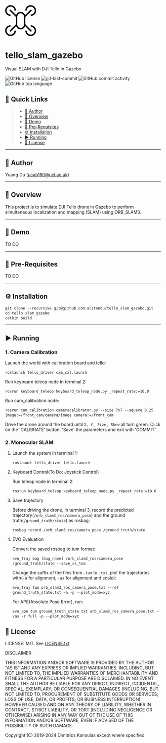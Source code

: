 <img src="https://raw.githubusercontent.com/alstondu/Tello-SLAM/fbfb2d10c64432fe60b3cd47ad782f9ca4442845/fig/drone-thin.svg" width="100" />

# tello_slam_gazebo
Visual SLAM with DJI Tello in Gazebo

<div align="left">
<img src="https://img.shields.io/github/license/alstondu/tello_slam_gazebo ?style=flat-square&color=5D6D7E" alt="GitHub license" />
<img src="https://img.shields.io/github/last-commit/alstondu/tello_slam_gazebo?style=flat-square&color=5D6D7E" alt="git-last-commit" />
<img src="https://img.shields.io/github/commit-activity/m/alstondu/tello_slam_gazebo?style=flat-square&color=5D6D7E" alt="GitHub commit activity" />
<img src="https://img.shields.io/github/languages/top/alstondu/tello_slam_gazebo?style=flat-square&color=5D6D7E" alt="GitHub top language" />
</div>

## 🔗 Quick Links

> - [🤝 Author](#-author)
> - [📍 Overview](#-overview)
> - [🤖 Demo](#-demo)
> - [🚀 Pre-Requisites](#-pre-requisites)
> - [⚙️ Installation](#️-installation)
> - [► Running](#-running)
> - [📄 License](#-license)

---
## 🤝 Author
Yuang Du (ucab190@ucl.ac.uk)

---
## 📍 Overview
This project is to simulate DJI Tello drone in Gazebo to perform simultaneous localization and mapping (SLAM) using ORB_SLAM3.

---
## 🤖 Demo
TO DO

---
## 🚀 Pre-Requisites
TO DO

---
## ⚙️ Installation

```
git clone --recursive git@github.com:alstondu/tello_slam_gazebo.git
cd tello_slam_gazebo
catkin build
```
---
## ► Running
### 1. Camera Calibration
Launch the world with calibration board and tello:

```
roslaunch tello_driver cam_cal.launch
```

Run keyboard teleop node in terminal 2:

```
rosrun keyboard_teleop keyboard_teleop_node.py _repeat_rate:=10.0
```
Run cam_calibration node:

```
rosrun cam_calibration cameracalibrator.py --size 7x7 --square 0.25 image:=/front_cam/camera/image camera:=/front_cam
```
Drive the drone around the board until ```X, Y, Size, Skew``` all turn green. Click on the 'CALIBRATE' button, 'Save' the parameters and exit with 'COMMIT'.

### 2. Monocular SLAM
1. Launch the system in terminal 1:

	```
	roslaunch tello_driver tello.launch
	```

2.  Keyboard Control(To Do: Joystick Control)

	Run teleop node in terminal 2:

	```
	rosrun keyboard_teleop keyboard_teleop_node.py _repeat_rate:=10.0
	```

3.  Save trajectory

	Before driving the drone, in terminal 3, record the predicted trajectory(```/orb_slam3_ros/camera_pose```) and the ground truth(```/ground_truth/state```) as rosbag:
	
	```
	rosbag record /orb_slam3_ros/camera_pose /ground_truth/state
	```

4.  EVO Evaluation

	Convert the saved rosbag to tum format:
	
	```
	evo_traj bag [bag_name] /orb_slam3_ros/camera_pose /ground_truth/state --save_as_tum
	```
	
	Change the suffix of the files from ```.tum``` to ```.txt```, plot the trajectories with(```-a``` for alignment, ```-as``` for alignment and scale):
	
	```
	evo_traj tum orb_slam3_ros_camera_pose.txt --ref ground_truth_state.txt -a -p --plot_mode=xyz
	```
	For APE(Absolute Pose Error), run:
	
	```
	evo_ape tum ground_truth_state.txt orb_slam3_ros_camera_pose.txt -vas -r full -p --plot_mode=xyz
	```

## 📄 License
LICENSE: MIT.  See [LICENSE.txt](https://github.com/alstondu/tello_slam_gazebo/blob/main/LICENSE)

DISCLAIMER:

THIS INFORMATION AND/OR SOFTWARE IS PROVIDED BY THE AUTHOR "AS IS" AND ANY
EXPRESS OR IMPLIED WARRANTIES, INCLUDING, BUT NOT LIMITED TO, THE IMPLIED
WARRANTIES OF MERCHANTABILITY AND FITNESS FOR A PARTICULAR PURPOSE ARE
DISCLAIMED. IN NO EVENT SHALL THE AUTHOR BE LIABLE FOR ANY DIRECT, INDIRECT,
INCIDENTAL, SPECIAL, EXEMPLARY, OR CONSEQUENTIAL DAMAGES (INCLUDING, BUT NOT
LIMITED TO, PROCUREMENT OF SUBSTITUTE GOODS OR SERVICES; LOSS OF USE, DATA, OR
PROFITS; OR BUSINESS INTERRUPTION) HOWEVER CAUSED AND ON ANY THEORY OF
LIABILITY, WHETHER IN CONTRACT, STRICT LIABILITY, OR TORT (INCLUDING NEGLIGENCE
OR OTHERWISE) ARISING IN ANY WAY OUT OF THE USE OF THIS INFORMATION AND/OR
SOFTWARE, EVEN IF ADVISED OF THE POSSIBILITY OF SUCH DAMAGE.

Copyright (C) 2019-2024 Dimitrios Kanoulas except where specified